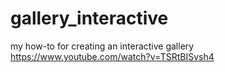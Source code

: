 # gallery_interactive
my how-to for creating an interactive gallery
https://www.youtube.com/watch?v=TSRtBISvsh4
